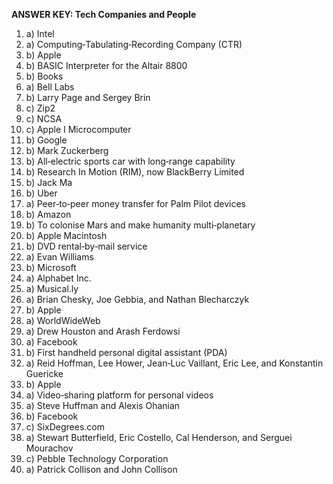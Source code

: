 **ANSWER KEY: Tech Companies and People**

1. a) Intel
2. a) Computing‑Tabulating‑Recording Company (CTR)
3. b) Apple
4. b) BASIC Interpreter for the Altair 8800
5. b) Books
6. a) Bell Labs
7. b) Larry Page and Sergey Brin
8. c) Zip2
9. c) NCSA
10. c) Apple I Microcomputer
11. b) Google
12. b) Mark Zuckerberg
13. b) All‑electric sports car with long‑range capability
14. b) Research In Motion (RIM), now BlackBerry Limited
15. b) Jack Ma
16. b) Uber
17. a) Peer‑to‑peer money transfer for Palm Pilot devices
18. b) Amazon
19. b) To colonise Mars and make humanity multi‑planetary
20. b) Apple Macintosh
21. b) DVD rental‑by‑mail service
22. a) Evan Williams
23. b) Microsoft
24. a) Alphabet Inc.
25. a) Musical.ly
26. a) Brian Chesky, Joe Gebbia, and Nathan Blecharczyk
27. b) Apple
28. a) WorldWideWeb
29. a) Drew Houston and Arash Ferdowsi
30. a) Facebook
31. b) First handheld personal digital assistant (PDA)
32. a) Reid Hoffman, Lee Hower, Jean‑Luc Vaillant, Eric Lee, and Konstantin Guericke
33. b) Apple
34. a) Video‑sharing platform for personal videos
35. a) Steve Huffman and Alexis Ohanian
36. b) Facebook
37. c) SixDegrees.com
38. a) Stewart Butterfield, Eric Costello, Cal Henderson, and Serguei Mourachov
39. c) Pebble Technology Corporation
40. a) Patrick Collison and John Collison 